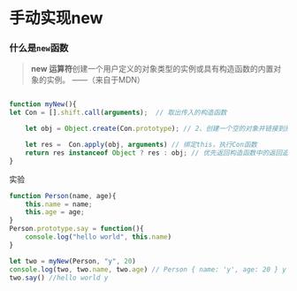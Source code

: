 # 手动实现new

### 什么是`new`函数

>  **new 运算符**创建一个用户定义的对象类型的实例或具有构造函数的内置对象的实例。 ——（来自于MDN）
> 
 
```javascript

function myNew(){
let Con = [].shift.call(arguments);  // 取出传入的构造函数

    let obj = Object.create(Con.prototype); // 2、创建一个空的对象并链接到原型，obj 可以访问构造函数原型中的属性

    let res =  Con.apply(obj, arguments) // 绑定this，执行Con函数
    return res instanceof Object ? res : obj; // 优先返回构造函数中的返回追
}
```
实验

```javascript
function Person(name, age){
    this.name = name;
    this.age = age;
}
Person.prototype.say = function(){
    console.log("hello world", this.name)
}

let two = myNew(Person, "y", 20)
console.log(two, two.name, two.age) // Person { name: 'y', age: 20 } y 20
two.say() //hello world y

```
